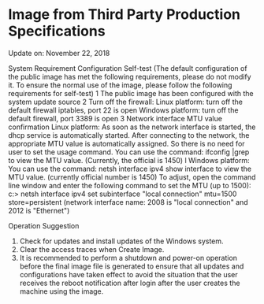# Image from Third Party Production Specifications

Update on: November 22, 2018



System Requirement
Configuration Self-test
(The default configuration of the public image has met the following requirements, please do not modify it. To ensure the normal use of the image, please follow the following requirements for self-test)
1 The public image has been configured with the system update source
2 Turn off the firewall:
Linux platform: 
turn off the default firewall iptables, port 22 is open
Windows platform: 
turn off the default firewall, port 3389 is open
3 Network interface MTU value confirmation
Linux platform:
As soon as the network interface is started, the dhcp service is automatically started. After connecting to the network, the appropriate MTU value is automatically assigned. So there is no need for user to set the usage command.
You can use the command: ifconfig |grep to view the MTU value. (Currently, the official is 1450)
l Windows platform:
You can use the command: netsh interface ipv4 show interface to view the MTU value. (currently official number is 1450)
To adjust, open the command line window and enter the following command to set the MTU (up to 1500):
c:\> netsh interface ipv4 set subinterface "local connection" mtu=1500 store=persistent (network interface name: 2008 is "local connection" and 2012 is "Ethernet")


Operation Suggestion
1. Check for updates and install updates of the Windows system.
2. Clear the access traces when Create Image.
3. It is recommended to perform a shutdown and power-on operation before the final image file is generated to ensure that all updates and configurations have taken effect to avoid the situation that the user receives the reboot notification after login after the user creates the machine using the image.
